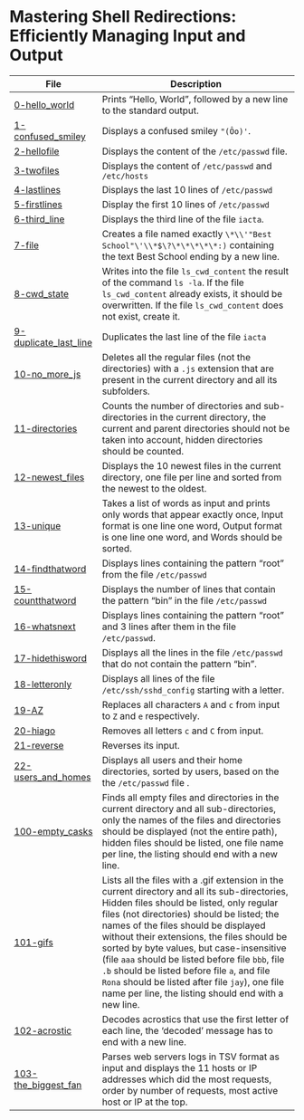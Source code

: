 # Mastering Shell Redirections: Efficiently Managing Input and Output
| File      | Description |
|-----------|-----|
| [0-hello_world](https://github.com/Matsadura/alx-system_engineering-devops/blob/master/0x02-shell_redirections/0-hello_world)     | Prints “Hello, World”, followed by a new line to the standard output.  |
| [1-confused_smiley](https://github.com/Matsadura/alx-system_engineering-devops/blob/master/0x02-shell_redirections/1-confused_smiley)     | Displays a confused smiley ``"(Ôo)'``.  |
| [2-hellofile](https://github.com/Matsadura/alx-system_engineering-devops/blob/master/0x02-shell_redirections/2-hellofile)      | Displays the content of the ``/etc/passwd`` file. |
| [3-twofiles](https://github.com/Matsadura/alx-system_engineering-devops/blob/master/0x02-shell_redirections/3-twofiles)     | Displays the content of ``/etc/passwd`` and ``/etc/hosts``  |
| [4-lastlines](https://github.com/Matsadura/alx-system_engineering-devops/blob/master/0x02-shell_redirections/4-lastlines)     | Displays the last 10 lines of ``/etc/passwd``  |
| [5-firstlines](https://github.com/Matsadura/alx-system_engineering-devops/blob/master/0x02-shell_redirections/5-firstlines)      | Display the first 10 lines of ``/etc/passwd``  |
| [6-third_line](https://github.com/Matsadura/alx-system_engineering-devops/blob/master/0x02-shell_redirections/6-third_line)     | Displays the third line of the file ``iacta``.  |
| [7-file](https://github.com/Matsadura/alx-system_engineering-devops/blob/master/0x02-shell_redirections/7-file)     | Creates a file named exactly ``\*\\'"Best School"\'\\*$\?\*\*\*\*\*:)`` containing the text Best School ending by a new line.  |
| [8-cwd_state](https://github.com/Matsadura/alx-system_engineering-devops/blob/master/0x02-shell_redirections/8-cwd_state)     | Writes into the file ``ls_cwd_content`` the result of the command ``ls -la``. If the file ``ls_cwd_content`` already exists, it should be overwritten. If the file ``ls_cwd_content`` does not exist, create it.  |
| [9-duplicate_last_line](https://github.com/Matsadura/alx-system_engineering-devops/blob/master/0x02-shell_redirections/9-duplicate_last_line)      | Duplicates the last line of the file ``iacta``  |
| [10-no_more_js](https://github.com/Matsadura/alx-system_engineering-devops/blob/master/0x02-shell_redirections/10-no_more_js)      | Deletes all the regular files (not the directories) with a ``.js`` extension that are present in the current directory and all its subfolders.  |
| [11-directories](https://github.com/Matsadura/alx-system_engineering-devops/blob/master/0x02-shell_redirections/11-directories)       | Counts the number of directories and sub-directories in the current directory, the current and parent directories should not be taken into account, hidden directories should be counted.  |
| [12-newest_files](https://github.com/Matsadura/alx-system_engineering-devops/blob/master/0x02-shell_redirections/12-newest_files)      | Displays the 10 newest files in the current directory, one file per line and sorted from the newest to the oldest.  |
| [13-unique](https://github.com/Matsadura/alx-system_engineering-devops/blob/master/0x02-shell_redirections/13-unique)      | Takes a list of words as input and prints only words that appear exactly once, Input format is one line one word, Output format is one line one word, and Words should be sorted.  |
| [14-findthatword](https://github.com/Matsadura/alx-system_engineering-devops/blob/master/0x02-shell_redirections/14-findthatword)      | Displays lines containing the pattern “root” from the file ``/etc/passwd``  |
| [15-countthatword](https://github.com/Matsadura/alx-system_engineering-devops/blob/master/0x02-shell_redirections/15-countthatword)    | Displays the number of lines that contain the pattern “bin” in the file ``/etc/passwd``  |
| [16-whatsnext](https://github.com/Matsadura/alx-system_engineering-devops/blob/master/0x02-shell_redirections/16-whatsnext)     | Displays lines containing the pattern “root” and 3 lines after them in the file ``/etc/passwd``.  |
| [17-hidethisword](https://github.com/Matsadura/alx-system_engineering-devops/blob/master/0x02-shell_redirections/17-hidethisword)     | Displays all the lines in the file ``/etc/passwd`` that do not contain the pattern “bin”.  |
| [18-letteronly](https://github.com/Matsadura/alx-system_engineering-devops/blob/master/0x02-shell_redirections/18-letteronly)    | Displays all lines of the file ``/etc/ssh/sshd_config`` starting with a letter.  |
| [19-AZ](https://github.com/Matsadura/alx-system_engineering-devops/blob/master/0x02-shell_redirections/19-AZ)       | Replaces all characters ``A`` and ``c`` from input to ``Z`` and ``e`` respectively.  |
| [20-hiago](https://github.com/Matsadura/alx-system_engineering-devops/blob/master/0x02-shell_redirections/20-hiago)     | Removes all letters ``c`` and ``C`` from input.  |
| [21-reverse](https://github.com/Matsadura/alx-system_engineering-devops/blob/master/0x02-shell_redirections/21-reverse)      | Reverses its input.  |
| [22-users_and_homes](https://github.com/Matsadura/alx-system_engineering-devops/blob/master/0x02-shell_redirections/22-users_and_homes)      | Displays all users and their home directories, sorted by users, based on the the ``/etc/passwd`` file .  |
| [100-empty_casks](https://github.com/Matsadura/alx-system_engineering-devops/blob/master/0x02-shell_redirections/100-empty_casks)    | Finds all empty files and directories in the current directory and all sub-directories, only the names of the files and directories should be displayed (not the entire path), hidden files should be listed, one file name per line, the listing should end with a new line. |
| [101-gifs](https://github.com/Matsadura/alx-system_engineering-devops/blob/master/0x02-shell_redirections/101-gifs)     | Lists all the files with a .gif extension in the current directory and all its sub-directories, Hidden files should be listed, only regular files (not directories) should be listed; the names of the files should be displayed without their extensions, the files should be sorted by byte values, but case-insensitive (file ``aaa`` should be listed before file ``bbb``, file ``.b`` should be listed before file ``a``, and file ``Rona`` should be listed after file ``jay``), one file name per line, the listing should end with a new line.  |
| [102-acrostic](https://github.com/Matsadura/alx-system_engineering-devops/blob/master/0x02-shell_redirections/102-acrostic)     | Decodes acrostics that use the first letter of each line, the ‘decoded’ message has to end with a new line.  |
| [103-the_biggest_fan](https://github.com/Matsadura/alx-system_engineering-devops/blob/master/0x02-shell_redirections/103-the_biggest_fan)    | Parses web servers logs in TSV format as input and displays the 11 hosts or IP addresses which did the most requests, order by number of requests, most active host or IP at the top. |
